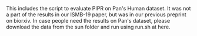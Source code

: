 This includes the script to evaluate PIPR on Pan's Human dataset. It was not a part of the results in our ISMB-19 paper, but was in our previous preprint on biorxiv. In case people need the results on Pan's dataset, please download the data from the sun folder and run using run.sh at here.
